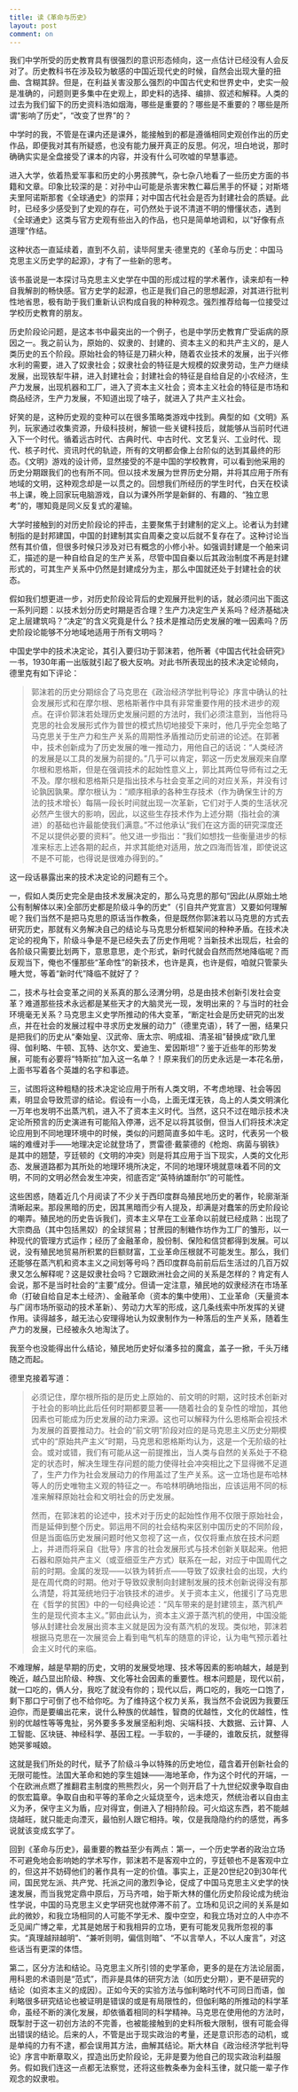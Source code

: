 ```yaml
---
title: 读《革命与历史》
layout: post
comment: on
---
```


我们中学所受的历史教育具有很强烈的意识形态倾向，这一点估计已经没有人会反对了。历史教科书在涉及较为敏感的中国近现代史的时候，自然会出现大量的扭曲、含糊其辞。但是，在利益关害没那么强烈的中国古代史和世界史中，史实一般是准确的，问题则更多集中在史观上，即史料的选择、编排、叙述和解释。人类的过去为我们留下的历史资料浩如烟海，哪些是重要的？哪些是不重要的？哪些是所谓“影响了历史”，“改变了世界”的？

<!--excerpt-->

中学时的我，不管是在课内还是课外，能接触到的都是遵循相同史观创作出的历史作品，即便我对其有所疑惑，也没有能力展开真正的反思。何况，坦白地说，那时确确实实是全盘接受了课本的内容，并没有什么可吹嘘的早慧事迹。

进入大学，依着热爱军事和历史的小男孩脾气，杂七杂八地看了一些历史方面的书籍和文章。印象比较深的是：对孙中山可能是杀害宋教仁幕后黑手的怀疑；对斯塔夫里阿诺斯那套《全球通史》的崇拜；对中国古代社会是否为封建社会的质疑。此时，已经多少感受到了史观的存在，可仍然处于说不清道不明的懵懂状态，遇到《全球通史》这类与官方史观有些出入的作品，也只是简单地调和，以“好像有点道理”作结。

这种状态一直延续着，直到不久前，读毕阿里夫·德里克的《革命与历史：中国马克思主义历史学的起源》，才有了一些新的思考。

该书虽说是一本探讨马克思主义史学在中国的形成过程的学术著作，读来却有一种自我解剖的畅快感。官方史学的起源，也正是我们自己的思想起源，对其进行批判性地省思，极有助于我们重新认识构成自我的种种观念。强烈推荐给每一位接受过学校历史教育的朋友。

历史阶段论问题，是这本书中最突出的一个例子，也是中学历史教育广受诟病的原因之一。我之前认为，原始的、奴隶的、封建的、资本主义的和共产主义的，是人类历史的五个阶段。原始社会的特征是刀耕火种，随着农业技术的发展，出于兴修水利的需要，进入了奴隶社会；奴隶社会的特征是大规模的奴隶劳动，生产力继续发展，出现铁犁牛耕，进入封建社会；封建社会的特征是自给自足的小农经济，生产力发展，出现机器和工厂，进入了资本主义社会；资本主义社会的特征是市场和商品经济，生产力发展，不知道出现了啥子，就进入了共产主义社会。

好笑的是，这种历史观的变种可以在很多策略类游戏中找到。典型的如《文明》系列，玩家通过收集资源，升级科技树，解锁一些关键科技后，就能够从当前时代进入下一个时代。循着远古时代、古典时代、中古时代、文艺复兴、工业时代、现代、核子时代、资讯时代的轨迹，所有的文明都会像上台阶似的达到其最终的形态。《文明》游戏的设计师，显然接受的不是中国的学校教育，可以看到他采用的历史分期跟我们的也有所不同。但以技术发展为世界历史分期，并将其应用于所有地域的文明，这种观念却是一以贯之的。回想我们所经历的学生时代，白天在校读书上课，晚上回家玩电脑游戏，自以为课外所学是新鲜的、有趣的、“独立思考”的，哪知竟是同义反复式的灌输。

大学时接触到的对历史阶段论的抨击，主要聚焦于封建制的定义上。论者认为封建制指的是封邦建国，中国的封建制其实自周秦之变以后就不复存在了。这种讨论当然有其价值，但很多时候只涉及对已有概念的小修小补。如强调封建是一个舶来词汇，描述的是一种自给自足的生产关系，尽管中国自秦以后其政治制度不再是封建形式的，可其生产关系中仍然是封建成分为主，那么中国就还处于封建社会的状态。

假如我们想更进一步，对历史阶段论背后的史观展开批判的话，就必须问出下面这一系列问题：以技术划分历史时期是否合理？生产力决定生产关系吗？经济基础决定上层建筑吗？“决定”的含义究竟是什么？技术是推动历史发展的唯一因素吗？历史阶段论能够不分地域地适用于所有文明吗？

中国史学中的技术决定论，其引入要归功于郭沫若，他所著《中国古代社会研究》一书，1930年甫一出版就引起了极大反响。对此书所表现出的技术决定论倾向，德里克有如下评论：

> 郭沫若的历史分期综合了马克思在《政治经济学批判导论》序言中确认的社会发展形式和在摩尔根、恩格斯著作中具有非常重要作用的技术进步的观点。在评价郭沫若处理历史发展问题的方法时，我们必须注意到，当他将马克思的社会发展形式作为普世的模式热切地接受下来时，他几乎完全忽略了马克思关于生产力和生产关系的周期性矛盾推动历史前进的论述。在郭著中，技术创新成为了历史发展的唯一推动力，用他自己的话说：“人类经济的发展是以工具的发展为前提的。”几乎可以肯定，郭这一历史发展观来自摩尔根和恩格斯，但是在强调技术的起始性意义上，郭比其两位导师有过之无不及。摩尔根和恩格斯只是指出技术与社会变革之间的对应关系，并没有讨论孰因孰果。摩尔根认为：“顺序相承的各种生存技术（作为确保生计的方法的技术增长）每隔一段长时间就出现一次革新，它们对于人类的生活状况必然产生很大的影响，因此，以这些生存技术作为上述分期（指社会的演进）的基础也许最能使我们满意。”不过他承认“我们在这方面的研究深度还不足以提供必要的资料”。他又进一步指出：“我们如想找一些衡量进步的标准来标志上述各期的起点，并求其能绝对适用，放之四海而皆准，即使说这不是不可能，也得说是很难办得到的。”

这一段话暴露出来的技术决定论的问题有三个。

一，假如人类历史完全是由技术发展决定的，那么马克思的那句“因此(从原始土地公有制解体以来)全部历史都是阶级斗争的历史”（引自共产党宣言）又要如何理解呢？我们当然不是把马克思的原话当作教条，但是既然你郭沫若以马克思的方式去研究历史，那就有义务解决自己的结论与马克思分析框架间的种种矛盾。在技术决定论的视角下，阶级斗争是不是已经失去了历史作用呢？当新技术出现后，社会的各阶级只需要比划两下，意思意思，走个形式，新时代就会自然而然地降临呢？而反观当下，俺也不懂那些“革命性”的新技术，也许是真，也许是假，咱就只管蒙头睡大觉，等着“新时代”降临不就好了？

二，技术与社会变革之间的关系真的那么泾渭分明，总是由技术创新引发社会变革？难道那些技术永远都是某些天才的大脑灵光一现，发明出来的？与当时的社会环境毫无关系？马克思主义史学所推动的伟大变革，“断定社会是历史研究的出发点，并在社会的发展过程中寻求历史发展的动力”（德里克语），转了一圈，结果只是把我们的历史从“秦始皇、汉武帝、唐太宗、明成祖、清圣祖”替换成“欧几里得、伽利略、牛顿、瓦特、达尔文、爱迪生、爱因斯坦”？鉴于近些年的形势发展，可能有必要将“特斯拉”加入这一名单？！原来我们的历史永远是一本花名册，上面书写着各个英雄的名字和事迹。

三，试图将这种粗糙的技术决定论应用于所有人类文明，不考虑地理、社会等因素，明显会导致荒谬的结论。假设有一小岛，上面无煤无铁，岛上的人类文明演化一万年也发明不出蒸汽机，进入不了资本主义时代。当然，这只不过在暗示技术决定论所预言的历史演进有可能陷入停滞，远不足以将其驳倒，但当人们将技术决定论应用到不同地理环境中的时候，类似的问题简直多如牛毛。这时，代表另一个极端的难缠对手——地理决定论就登场了，贾雷德·戴蒙德的《枪炮、病菌与钢铁》是其中的翘楚，亨廷顿的《文明的冲突》则是将其应用于当下现实，人类的文化形态、发展道路都为其所处的地理环境所决定，不同的地理环境就意味着不同的文明，不同的文明必然会发生冲突，彻底否定“英特纳雄耐尔”的可能性。

这些困惑，随着近几个月阅读了不少关于西印度群岛殖民地历史的著作，轮廓渐渐清晰起来。那段黑暗的历史，因其黑暗而少有人提及，却满是对蠢笨的历史阶段论的嘲弄。殖民地的历史告诉我们，资本主义早在工业革命以前就已经成熟：出现了大宗商品（其中包括黑奴）的全球贸易；甘蔗园的制糖作坊作为工厂的雏形，以一种现代的管理方式运作；经历了金融革命，股份制、保险和信贷都得到发展。可以说，没有殖民地贸易所积累的巨额财富，工业革命压根就不可能发生。那么，我们还能够在蒸汽机和资本主义之间划等号吗？西印度群岛前前后后生活过的几百万奴隶又怎么解释呢？这是奴隶社会吗？它跟欧洲社会之间的关系是怎样的？肯定有人会说，那不是当时社会的“主要”成分。但请一定注意，殖民地的奴隶经济在市场革命（打破自给自足本土经济）、金融革命（资本的集中使用）、工业革命（天量资本与广阔市场所驱动的技术革新）、劳动力大军的形成，这几条线索中所发挥的关键作用。读得越多，越无法心安理得地认为奴隶制作为一种落后的生产关系，随着生产力的发展，已经被永久地淘汰了。

我至今也没能得出什么结论，殖民地历史好似潘多拉的魔盒，盖子一掀，千头万绪随之而起。

德里克接着写道：

> 必须记住，摩尔根所指的是历史上原始的、前文明的时期，这时技术创新对于社会的影响比此后任何时期都要显著——随着社会的复杂性的增加，其他因素也可能成为历史发展的动力来源。这也可以解释为什么恩格斯会视技术为发展的首要推动力。社会的“前文明”阶段对应的是马克思主义历史分期模式中的“原始共产主义”时期，马克思和恩格斯均认为，这是一个无阶级的社会。或对或错，我们有可能从这一前提推出，当人类与自然的关系处于不稳定的状态时，解决生理生存问题的能力使得社会冲突相比之下显得微不足道了，生产力作为社会发展动力的作用盖过了生产关系。这一立场也是布哈林等人的历史唯物主义观的特征之一。布哈林明确地指出，应该运用不同的标准来解释原始社会和文明社会的历史发展。
>
> 然而，在郭沫若的论述中，技术对于历史的起始性作用不仅限于原始社会，而是延伸到整个历史。郭运用不同的社会结构来区别中国历史的不同阶段，但是当面临历史发展问题时他又忽视了这一点，仅仅将重点放在技术问题上，并进而将采自《批导》序言的社会发展形式与技术创新关联起来。他把石器和原始共产主义（或亚细亚生产方式）联系在一起，对应于中国周代之前的时期。金属的发现——以铁为转折点——导致了奴隶社会的出现，大约是在周代商的时期。他对于导致奴隶制向封建制发展的技术创新说得没有那么清楚，将其笼统地归于冶铁技术的进步。关于资本主义，他援引了马克思在《哲学的贫困》中的一句经典论述：“风车带来的是封建领主，蒸汽机产生的是现代资本主义。”郭由此认为，资本主义源于蒸汽机的使用，中国没能够从封建社会发展出资本主义就是因为没有蒸汽机的发现。类似地，郭沫若根据马克思在一次展览会上看到电气机车的随意的评论，认为电气预示着社会主义时代的来临。

不难理解，越是早期的历史，文明的发展受地理、技术等因素的影响越大，越是到晚近，越凸显出阶级、种族、文化等社会因素的重要性。根本问题是，现代以前，就一口吃的，俩人分，我吃了就没有你的；现代以后，两口吃的，我吃一口饱了，剩下那口宁可倒了也不给你吃。为了维持这个权力关系，我当然不会说因为我要压迫你，而是要编出花来，说什么种族的优越性，智商的优越性，文化的优越性，性别的优越性等等鬼扯，另外要多多发展坚船利炮、尖端科技、大数据、云计算、人工智能、区块链、神经科学、基因工程。一手软的，一手硬的，谁敢反抗，就整得她哭爹喊娘。

这就是我们所处的时代，赋予了阶级斗争以特殊的历史地位，蕴含着开创新社会的无限可能性。法国大革命和她的孪生姐妹——海地革命，作为这个时代的开端，一个在欧洲点燃了推翻君主制度的熊熊烈火，另一个则开启了十九世纪奴隶争取自由的恢宏篇章。争取自由和平等的革命之火延烧至今，远未熄灭，然统治者以自由主义为矛，保守主义为盾，应对得宜，倒进入了相持阶段。可火焰这东西，若不能越烧越旺，就只能走向湮灭，最怕别人跟它相持。唉，仅是我隐隐约约的感觉，再多说就该变成玄学了。

回到《革命与历史》，最重要的教益至少有两点：第一，一个历史学者的政治立场不可避免地会影响她的学术写作，郭沫若不是客观中立的，亨廷顿也不是客观中立的，但这并不妨碍他们的著作具有一定的价值。事实上，正是20世纪20到30年代间，国民党左派、共产党、托派之间的激烈争论，促成了中国马克思主义史学的快速发展，而当我党定鼎中原后，万马齐喑，始于斯大林的僵化历史阶段论成为统治性学说，中国的马克思主义史学研究也就停滞不前了。立场和见识之间的关系是如此的微妙，和我立场相同的人可能不学无术、腹中空空，和我立场对立的人中亦不乏见闻广博之辈，尤其是她居于和我相异的立场，更有可能发见我所忽视的事实。“真理越辩越明”、“兼听则明，偏信则暗”、“不以言举人，不以人废言”，对这些话当有更深的体悟。

第二，区分方法和结论。马克思主义所引领的史学革命，更多的是在方法论层面，用科恩的术语则是“范式”，而非是具体的研究方法（如历史分期），更不是研究的结论（如资本主义的成因）。正如今天的实验方法与伽利略时代不可同日而语，伽利略很多研究结论也被证明是错误的或是有局限性的，但伽利略的所推动的科学革命，虽经不断的演化发展，却依循着相同的科学精神。马克思在使用他的方法时，既掣肘于这一初创方法的不完善，也被能接触到的史料所极大限制，很有可能会得出错误的结论。后来的人，不管是出于现实政治的考量，还是意识形态的动机，或是单纯的力有不逮，都会误用其方法，曲解其结论。斯大林自《政治经济学批判导论》序言中断章取义，捏造出历史阶段论，无非是要为他自己的现实政治利益服务。假如我们连这一点都无法察觉，还将这些教条奉为金科玉律，就只能一辈子作观念的奴隶啦。
